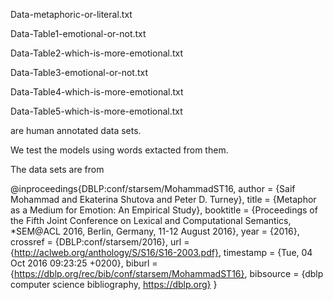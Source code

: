 Data-metaphoric-or-literal.txt 

Data-Table1-emotional-or-not.txt

Data-Table2-which-is-more-emotional.txt

Data-Table3-emotional-or-not.txt

Data-Table4-which-is-more-emotional.txt

Data-Table5-which-is-more-emotional.txt

are  human annotated data sets.

We test the models using words extacted from them.

The data sets are from

@inproceedings{DBLP:conf/starsem/MohammadST16,
  author    = {Saif Mohammad and
               Ekaterina Shutova and
               Peter D. Turney},
  title     = {Metaphor as a Medium for Emotion: An Empirical Study},
  booktitle = {Proceedings of the Fifth Joint Conference on Lexical and Computational
               Semantics, *SEM@ACL 2016, Berlin, Germany, 11-12 August 2016},
  year      = {2016},
  crossref  = {DBLP:conf/starsem/2016},
  url       = {http://aclweb.org/anthology/S/S16/S16-2003.pdf},
  timestamp = {Tue, 04 Oct 2016 09:23:25 +0200},
  biburl    = {https://dblp.org/rec/bib/conf/starsem/MohammadST16},
  bibsource = {dblp computer science bibliography, https://dblp.org}
}

